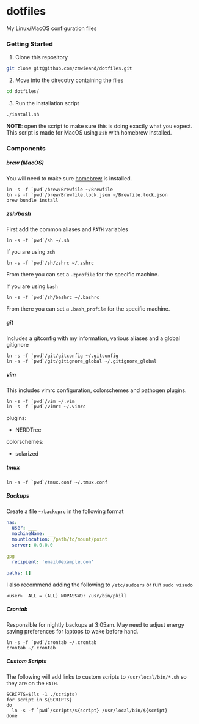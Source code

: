 # dotfiles
My Linux/MacOS configuration files

### Getting Started
1. Clone this repository
```bash
git clone git@github.com/zmwieand/dotfiles.git
```

2. Move into the direcotry containing the files
```bash
cd dotfiles/
```

3. Run the installation script
```bash
./install.sh
```
**NOTE**: open the script to make sure this is doing exactly what you expect.
This script is made for MacOS using `zsh` with homebrew installed.

### Components
##### brew (MacOS)
You will need to make sure [homebrew](https://brew.sh/) is installed.

```
ln -s -f `pwd`/brew/Brewfile ~/Brewfile
ln -s -f `pwd`/brew/Brewfile.lock.json ~/Brewfile.lock.json
brew bundle install
```

##### zsh/bash
First add the common aliases and `PATH` variables
```
ln -s -f `pwd`/sh ~/.sh
```

If you are using `zsh`
```
ln -s -f `pwd`/sh/zshrc ~/.zshrc
```
From there you can set a `.zprofile` for the specific machine.

If you are using `bash`
```
ln -s -f `pwd`/sh/bashrc ~/.bashrc
```
From there you can set a `.bash_profile` for the specific machine.

##### git
Includes a gitconfig with my information, various aliases and a global gitignore
```
ln -s -f `pwd`/git/gitconfig ~/.gitconfig
ln -s -f `pwd`/git/gitignore_global ~/.gitignore_global
```

##### vim
This includes vimrc configuration, colorschemes and pathogen plugins.

```
ln -s -f `pwd`/vim ~/.vim
ln -s -f `pwd`/vimrc ~/.vimrc
```

plugins:
- NERDTree

colorschemes:
- solarized

##### tmux
```
ln -s -f `pwd`/tmux.conf ~/.tmux.conf
```

##### Backups
Create a file `~/backuprc` in the following format
```yaml
nas:
  user: ___
  machineName: ___
  mountLocation: /path/to/mount/point
  server: 0.0.0.0

gpg
  recipient: 'email@example.con'

paths: []
```

I also recommend adding the following to `/etc/sudoers` or run `sudo visudo`
```
<user>  ALL = (ALL) NOPASSWD: /usr/bin/pkill
```

##### Crontab
Responsible for nightly backups at 3:05am. May need to adjust energy saving
preferences for laptops to wake before hand.
```
ln -s -f `pwd`/crontab ~/.crontab
crontab ~/.crontab
```

##### Custom Scripts
The following will add links to custom scripts to `/usr/local/bin/*.sh` so they
are on the `PATH`.

```
SCRIPTS=$(ls -1 ./scripts)
for script in ${SCRIPTS}
do
  ln -s -f `pwd`/scripts/${script} /usr/local/bin/${script}
done
```
